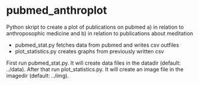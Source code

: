 pubmed_anthroplot
=================

Python skript to create a plot of publications on pubmed a) in relation to anthroposophic medicine and b) in relation to publications about meditation 

* pubmed_stat.py fetches data from pubmed and writes csv outfiles
* plot_statistics.py creates graphs from previously written csv

First run pubmed_stat.py. It will create data files in the datadir (default: ../data).
After that run plot_statistics.py. It will create an image file in the imagedir (default: ../img).
